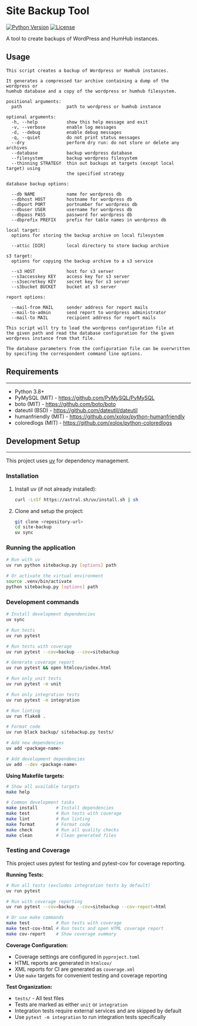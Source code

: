 # Site Backup Tool

[![Python Version](https://img.shields.io/badge/python-3.12%2B-blue.svg)](https://python.org)
[![License](https://img.shields.io/badge/license-MIT-green.svg)](LICENSE.md)

A tool to create backups of WordPress and HumHub instances.

## Usage

```Text
This script creates a backup of Wordpress or Humhub instances.

It generates a compressed tar archive containing a dump of the wordpress or
humhub database and a copy of the wordpress or humhub filesystem.

positional arguments:
  path                 path to wordpress or humhub instance

optional arguments:
  -h, --help           show this help message and exit
  -v, --verbose        enable log messages
  -d, --debug          enable debug messages
  -q, --quiet          do not print status messages
  --dry                perform dry run: do not store or delete any archives
  --database           backup wordpress database
  --filesystem         backup wordpress filesystem
  --thinning STRATEGY  thin out backups at targets (except local target) using
                       the specified strategy

database backup options:

  --db NAME            name for wordpress db
  --dbhost HOST        hostname for wordpress db
  --dbport PORT        portnumber for wordpress db
  --dbuser USER        username for wordpress db
  --dbpass PASS        password for wordpress db
  --dbprefix PREFIX    prefix for table names in wordpress db

local target:
  options for storing the backup archive on local filesystem

  --attic [DIR]        local directory to store backup archive

s3 target:
  options for copying the backup archive to a s3 service

  --s3 HOST            host for s3 server
  --s3accesskey KEY    access key for s3 server
  --s3secretkey KEY    secret key for s3 server
  --s3bucket BUCKET    bucket at s3 server

report options:

  --mail-from MAIL     sender address for report mails
  --mail-to-admin      send report to wordpress administrator
  --mail-to MAIL       recipient address for report mails

This script will try to load the wordpress configuration file at
the given path and read the database configuration for the given
wordpress instance from that file.

The database parameters from the configuration file can be overwritten
by specifing the correspondent command line options.
```

## Requirements
------------

  * Python 3.8+
  * PyMySQL (MIT) - https://github.com/PyMySQL/PyMySQL
  * boto (MIT) - https://github.com/boto/boto
  * dateutil (BSD) - https://github.com/dateutil/dateutil
  * humanfriendly (MIT) - https://github.com/xolox/python-humanfriendly
  * coloredlogs (MIT) - https://github.com/xolox/python-coloredlogs

## Development Setup
-----------------

This project uses [uv](https://astral.sh/uv) for dependency management. 

### Installation

1. Install uv (if not already installed):
   ```bash
   curl -LsSf https://astral.sh/uv/install.sh | sh
   ```

2. Clone and setup the project:
   ```bash
   git clone <repository-url>
   cd site-backup
   uv sync
   ```

### Running the application

```bash
# Run with uv
uv run python sitebackup.py [options] path

# Or activate the virtual environment
source .venv/bin/activate
python sitebackup.py [options] path
```

### Development commands

```bash
# Install development dependencies
uv sync

# Run tests
uv run pytest

# Run tests with coverage
uv run pytest --cov=backup --cov=sitebackup

# Generate coverage report
uv run pytest && open htmlcov/index.html

# Run only unit tests
uv run pytest -m unit

# Run only integration tests  
uv run pytest -m integration

# Run linting
uv run flake8 .

# Format code
uv run black backup/ sitebackup.py tests/

# Add new dependencies
uv add <package-name>

# Add development dependencies  
uv add --dev <package-name>
```

**Using Makefile targets:**
```bash
# Show all available targets
make help

# Common development tasks
make install       # Install dependencies
make test          # Run tests with coverage
make lint          # Run linting
make format        # Format code
make check         # Run all quality checks
make clean         # Clean generated files
```

### Testing and Coverage

This project uses pytest for testing and pytest-cov for coverage reporting.

**Running Tests:**
```bash
# Run all tests (excludes integration tests by default)
uv run pytest

# Run with coverage reporting
uv run pytest --cov=backup --cov=sitebackup --cov-report=html

# Or use make commands
make test          # Run tests with coverage
make test-cov-html # Run tests and open HTML coverage report
make cov-report    # Show coverage summary
```

**Coverage Configuration:**
- Coverage settings are configured in `pyproject.toml`
- HTML reports are generated in `htmlcov/`
- XML reports for CI are generated as `coverage.xml`
- Use `make` targets for convenient testing and coverage reporting

**Test Organization:**
- `tests/` - All test files
- Tests are marked as either `unit` or `integration`
- Integration tests require external services and are skipped by default
- Use `pytest -m integration` to run integration tests specifically
